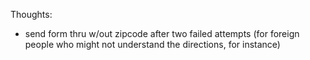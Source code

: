 Thoughts:

- send form thru w/out zipcode after two failed attempts (for foreign people who might not understand the directions, for instance)
